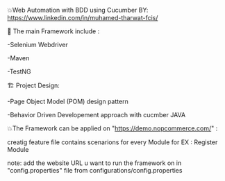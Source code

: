 💥Web Automation with BDD using Cucumber BY: https://www.linkedin.com/in/muhamed-tharwat-fcis/


📝 The main Framework include :

-Selenium Webdriver

-Maven

-TestNG

🏗️ Project Design:

-Page Object Model (POM) design pattern


-Behavior Driven Developement approach with cucmber JAVA


💥The Framework can be applied on "https://demo.nopcommerce.com/" :

creatig feature file contains scenarions for every Module for EX : Register Module


note: add the website URL u want to run the framework on in "config.properties" file from
configurations/config.properties